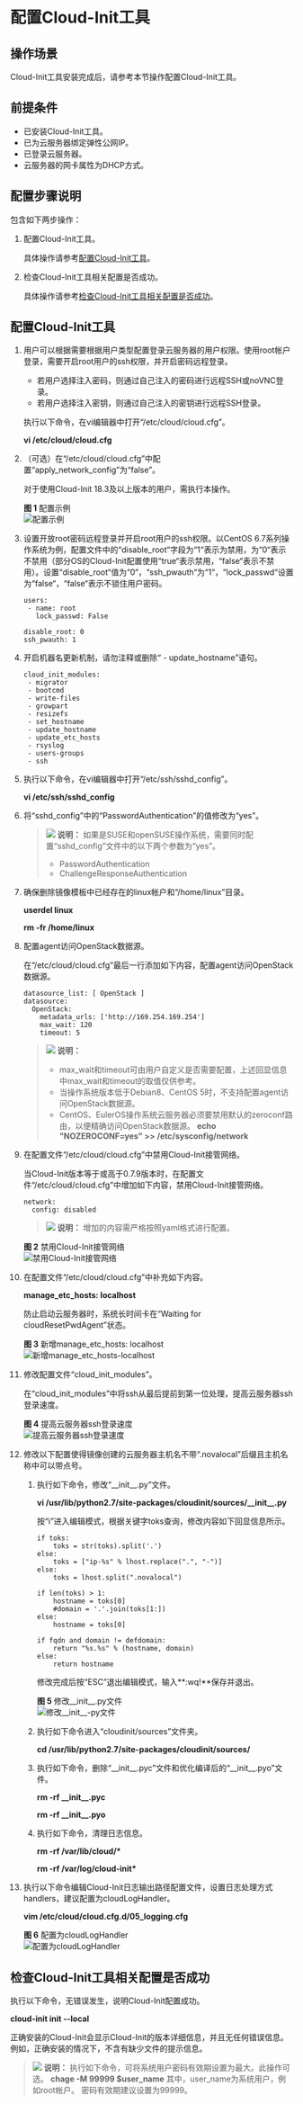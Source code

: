 # 配置Cloud-Init工具<a name="ims_01_0407"></a>

## 操作场景<a name="section3973140152118"></a>

Cloud-Init工具安装完成后，请参考本节操作配置Cloud-Init工具。

## 前提条件<a name="zh-cn_topic_0029124518_section49653222162416"></a>

-   已安装Cloud-Init工具。
-   已为云服务器绑定弹性公网IP。
-   已登录云服务器。
-   云服务器的网卡属性为DHCP方式。

## 配置步骤说明<a name="section62254326101255"></a>

包含如下两步操作：

1.  配置Cloud-Init工具。

    具体操作请参考[配置Cloud-Init工具](#section167211112174518)。

2.  检查Cloud-Init工具相关配置是否成功。

    具体操作请参考[检查Cloud-Init工具相关配置是否成功](#section56956574101031)。


## 配置Cloud-Init工具<a name="section167211112174518"></a>

1.  用户可以根据需要根据用户类型配置登录云服务器的用户权限。使用root帐户登录，需要开启root用户的ssh权限，并开启密码远程登录。

    -   若用户选择注入密码，则通过自己注入的密码进行远程SSH或noVNC登录。
    -   若用户选择注入密钥，则通过自己注入的密钥进行远程SSH登录。

    执行以下命令，在vi编辑器中打开“/etc/cloud/cloud.cfg”。

    **vi /etc/cloud/cloud.cfg**

2.  （可选）在“/etc/cloud/cloud.cfg”中配置“apply\_network\_config”为“false”。

    对于使用Cloud-Init 18.3及以上版本的用户，需执行本操作。

    **图 1**  配置示例<a name="ims_01_0407_fig1561411173116"></a>  
    ![](figures/配置示例.png "配置示例")

3.  设置开放root密码远程登录并开启root用户的ssh权限。以CentOS 6.7系列操作系统为例，配置文件中的“disable\_root“字段为“1“表示为禁用，为“0“表示不禁用（部分OS的Cloud-Init配置使用“true“表示禁用，“false“表示不禁用）。设置“disable\_root“值为“0“，“ssh\_pwauth“为“1“，“lock\_passwd“设置为“false“，“false“表示不锁住用户密码。

    ```
    users:
     - name: root
       lock_passwd: False
    
    disable_root: 0
    ssh_pwauth: 1
    ```


1.  开启机器名更新机制，请勿注释或删除“ - update\_hostname”语句。

    ```
    cloud_init_modules:
     - migrator
     - bootcmd
     - write-files
     - growpart
     - resizefs
     - set_hostname
     - update_hostname
     - update_etc_hosts
     - rsyslog
     - users-groups
     - ssh
    ```

2.  执行以下命令，在vi编辑器中打开“/etc/ssh/sshd\_config”。

    **vi /etc/ssh/sshd\_config**

3.  将“sshd\_config”中的“PasswordAuthentication”的值修改为“yes”。

    >![](public_sys-resources/icon-note.gif) **说明：** 
    >如果是SUSE和openSUSE操作系统，需要同时配置“sshd\_config”文件中的以下两个参数为“yes”。
    >-   PasswordAuthentication
    >-   ChallengeResponseAuthentication

4.  确保删除镜像模板中已经存在的linux帐户和“/home/linux”目录。

    **userdel linux**

    **rm -fr /home/linux**


1.  配置agent访问OpenStack数据源。

    在“/etc/cloud/cloud.cfg”最后一行添加如下内容，配置agent访问OpenStack数据源。

    ```
    datasource_list: [ OpenStack ]
    datasource:
      OpenStack:
        metadata_urls: ['http://169.254.169.254']
        max_wait: 120
        timeout: 5
    ```

    >![](public_sys-resources/icon-note.gif) **说明：** 
    >-   max\_wait和timeout可由用户自定义是否需要配置，上述回显信息中max\_wait和timeout的取值仅供参考。
    >-   当操作系统版本低于Debian8、CentOS 5时，不支持配置agent访问OpenStack数据源。
    >-   CentOS、EulerOS操作系统云服务器必须要禁用默认的zeroconf路由，以便精确访问OpenStack数据源。
    >    **echo "NOZEROCONF=yes" \>\> /etc/sysconfig/network**

2.  在配置文件“/etc/cloud/cloud.cfg”中禁用Cloud-Init接管网络。

    当Cloud-Init版本等于或高于0.7.9版本时，在配置文件“/etc/cloud/cloud.cfg”中增加如下内容，禁用Cloud-Init接管网络。

    ```
    network:
      config: disabled
    ```

    >![](public_sys-resources/icon-note.gif) **说明：** 
    >增加的内容需严格按照yaml格式进行配置。

    **图 2**  禁用Cloud-Init接管网络<a name="fig6457310396"></a>  
    ![](figures/禁用Cloud-Init接管网络.png "禁用Cloud-Init接管网络")

3.  在配置文件“/etc/cloud/cloud.cfg”中补充如下内容。

    **manage\_etc\_hosts: localhost**

    防止启动云服务器时，系统长时间卡在“Waiting for cloudResetPwdAgent”状态。

    **图 3**  新增manage\_etc\_hosts: localhost<a name="fig12642166911"></a>  
    ![](figures/新增manage_etc_hosts-localhost.png "新增manage_etc_hosts-localhost")

4.  修改配置文件“cloud\_init\_modules”。

    在“cloud\_init\_modules”中将ssh从最后提前到第一位处理，提高云服务器ssh登录速度。

    **图 4**  提高云服务器ssh登录速度<a name="fig1790810621020"></a>  
    ![](figures/提高云服务器ssh登录速度.png "提高云服务器ssh登录速度")

5.  修改以下配置使得镜像创建的云服务器主机名不带“.novalocal”后缀且主机名称中可以带点号。
    1.  执行如下命令，修改“\_\_init\_\_.py”文件。

        **vi /usr/lib/python2.7/site-packages/cloudinit/sources/\_\_init\_\_.py**

        按“i”进入编辑模式，根据关键字toks查询，修改内容如下回显信息所示。

        ```
        if toks:
            toks = str(toks).split('.')
        else:
            toks = ["ip-%s" % lhost.replace(".", "-")]
        else:
            toks = lhost.split(".novalocal")
        
        if len(toks) > 1:
            hostname = toks[0]
            #domain = '.'.join(toks[1:])
        else:
            hostname = toks[0]
        
        if fqdn and domain != defdomain:
            return "%s.%s" % (hostname, domain)
        else:
            return hostname
        ```

        修改完成后按“ESC”退出编辑模式，输入**:wq!**保存并退出。

        **图 5**  修改\_\_init\_\_.py文件<a name="fig16394117429"></a>  
        ![](figures/修改__init__-py文件.png "修改__init__-py文件")

    2.  执行如下命令进入“cloudinit/sources”文件夹。

        **cd /usr/lib/python2.7/site-packages/cloudinit/sources/**

    3.  执行如下命令，删除“\_\_init\_\_.pyc”文件和优化编译后的“\_\_init\_\_.pyo”文件。

        **rm -rf \_\_init\_\_.pyc**

        **rm -rf \_\_init\_\_.pyo**

    4.  执行如下命令，清理日志信息。

        **rm -rf /var/lib/cloud/\***

        **rm -rf /var/log/cloud-init\***

6.  执行以下命令编辑Cloud-Init日志输出路径配置文件，设置日志处理方式handlers，建议配置为cloudLogHandler。

    **vim /etc/cloud/cloud.cfg.d/05\_logging.cfg**

    **图 6**  配置为cloudLogHandler<a name="fig7199201371212"></a>  
    ![](figures/配置为cloudLogHandler.png "配置为cloudLogHandler")


## 检查Cloud-Init工具相关配置是否成功<a name="section56956574101031"></a>

执行以下命令，无错误发生，说明Cloud-Init配置成功。

**cloud-init init --local**

正确安装的Cloud-Init会显示Cloud-Init的版本详细信息，并且无任何错误信息。例如，正确安装的情况下，不含有缺少文件的提示信息。

>![](public_sys-resources/icon-note.gif) **说明：** 
>执行如下命令，可将系统用户密码有效期设置为最大。此操作可选。
>**chage -M 99999 $user\_name**
>其中，user\_name为系统用户，例如root帐户。
>密码有效期建议设置为99999。

